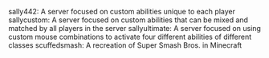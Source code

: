 sally442: A server focused on custom abilities unique to each player
sallycustom: A server focused on custom abilities that can be mixed and matched by all players in the server
sallyultimate: A server focused on using custom mouse combinations to activate four different abilities of different classes
scuffedsmash: A recreation of Super Smash Bros. in Minecraft

